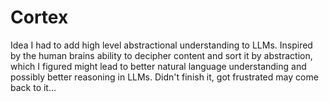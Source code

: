 # Cortex
Idea I had to add high level abstractional understanding to LLMs. Inspired by the human brains ability to decipher content and sort it by abstraction, which I figured might lead to better natural language understanding and possibly better reasoning in LLMs. Didn't finish it, got frustrated may come back to it...
